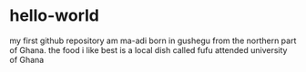# hello-world
my first github repository 
am ma-adi
born in gushegu from the northern part of Ghana.
the food i like best is a local dish called fufu
attended university of Ghana
